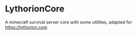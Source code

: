 # LythorionCore
A minecraft survival server core with some utilities, adapted for https://lythorion.com
